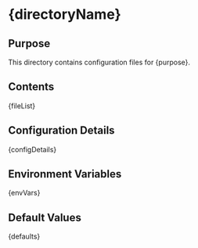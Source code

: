 # {directoryName}

## Purpose
This directory contains configuration files for {purpose}.

## Contents
{fileList}

## Configuration Details
{configDetails}

## Environment Variables
{envVars}

## Default Values
{defaults}